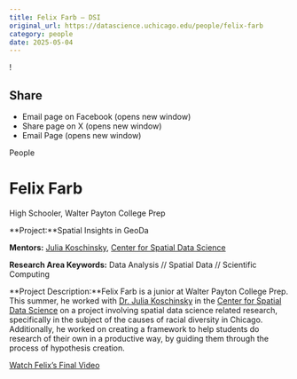 ```yaml
---
title: Felix Farb – DSI
original_url: https://datascience.uchicago.edu/people/felix-farb
category: people
date: 2025-05-04
---
```


<!-- Table-like structure detected -->

!

## Share

* Email page on Facebook (opens new window)
* Share page on X (opens new window)
* Email Page (opens new window)

<!-- Table-like structure detected -->

People

# Felix Farb

High Schooler, Walter Payton College Prep

**Project:**Spatial Insights in GeoDa

**Mentors:** [Julia Koschinsky](https://spatial.uchicago.edu/directories/full/team), [Center for Spatial Data Science](https://spatial.uchicago.edu/)

**Research Area Keywords:** Data Analysis // Spatial Data // Scientific Computing

**Project Description:**Felix Farb is a junior at Walter Payton College Prep. This summer, he worked with [Dr. Julia Koschinsky](https://spatial.uchicago.edu/directories/full/team) in the [Center for Spatial Data Science](https://spatial.uchicago.edu/) on a project involving spatial data science related research, specifically in the subject of the causes of racial diversity in Chicago. Additionally, he worked on creating a framework to help students do research of their own in a productive way, by guiding them through the process of hypothesis creation.

[Watch Felix’s Final Video](https://www.youtube.com/watch?v=yZZWH-f3-d4&list=PL0IrIAIuK93E7cbGQFuGn8NWltNYDwxMh&index=10)